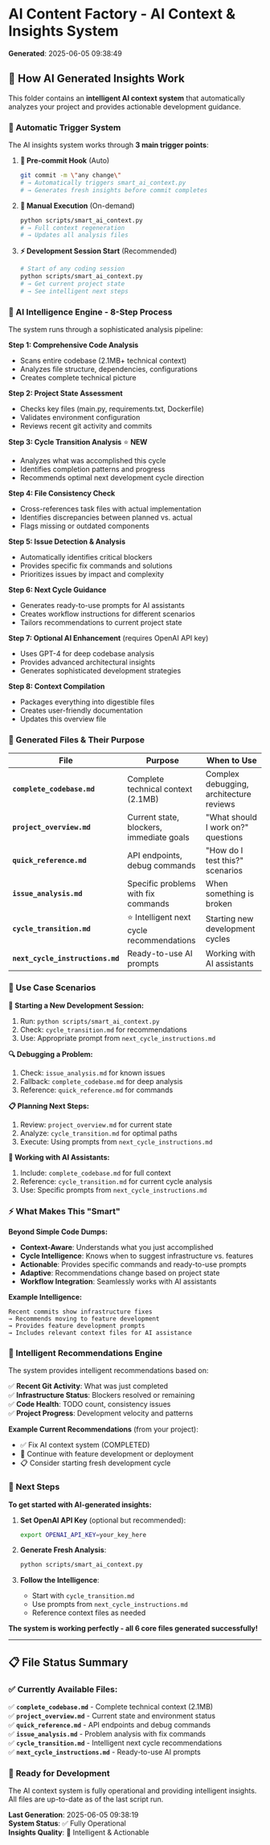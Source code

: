 # AI Content Factory - AI Context & Insights System

**Generated**: 2025-06-05 09:38:49

## 🧠 How AI Generated Insights Work

This folder contains an **intelligent AI context system** that automatically analyzes your project and provides actionable development guidance.

### **🔄 Automatic Trigger System**

The AI insights system works through **3 main trigger points**:

1. **📝 Pre-commit Hook** (Auto)
   ```bash
   git commit -m \"any change\"
   # → Automatically triggers smart_ai_context.py
   # → Generates fresh insights before commit completes
   ```

2. **🎯 Manual Execution** (On-demand)
   ```bash
   python scripts/smart_ai_context.py
   # → Full context regeneration
   # → Updates all analysis files
   ```

3. **⚡ Development Session Start** (Recommended)
   ```bash
   # Start of any coding session
   python scripts/smart_ai_context.py
   # → Get current project state
   # → See intelligent next steps
   ```

### **🧠 AI Intelligence Engine - 8-Step Process**

The system runs through a sophisticated analysis pipeline:

**Step 1: Comprehensive Code Analysis**
- Scans entire codebase (2.1MB+ technical context)
- Analyzes file structure, dependencies, configurations
- Creates complete technical picture

**Step 2: Project State Assessment**
- Checks key files (main.py, requirements.txt, Dockerfile)
- Validates environment configuration
- Reviews recent git activity and commits

**Step 3: Cycle Transition Analysis** ⭐ **NEW**
- Analyzes what was accomplished this cycle
- Identifies completion patterns and progress
- Recommends optimal next development cycle direction

**Step 4: File Consistency Check**
- Cross-references task files with actual implementation
- Identifies discrepancies between planned vs. actual
- Flags missing or outdated components

**Step 5: Issue Detection & Analysis**
- Automatically identifies critical blockers
- Provides specific fix commands and solutions
- Prioritizes issues by impact and complexity

**Step 6: Next Cycle Guidance**
- Generates ready-to-use prompts for AI assistants
- Creates workflow instructions for different scenarios
- Tailors recommendations to current project state

**Step 7: Optional AI Enhancement** (requires OpenAI API key)
- Uses GPT-4 for deep codebase analysis
- Provides advanced architectural insights
- Generates sophisticated development strategies

**Step 8: Context Compilation**
- Packages everything into digestible files
- Creates user-friendly documentation
- Updates this overview file

### **📁 Generated Files & Their Purpose**

| File | Purpose | When to Use |
|------|---------|-------------|
| **`complete_codebase.md`** | Complete technical context (2.1MB) | Complex debugging, architecture reviews |
| **`project_overview.md`** | Current state, blockers, immediate goals | \"What should I work on?\" questions |
| **`quick_reference.md`** | API endpoints, debug commands | \"How do I test this?\" scenarios |
| **`issue_analysis.md`** | Specific problems with fix commands | When something is broken |
| **`cycle_transition.md`** | ⭐ Intelligent next cycle recommendations | Starting new development cycles |
| **`next_cycle_instructions.md`** | Ready-to-use AI prompts | Working with AI assistants |

### **🎯 Use Case Scenarios**

**🚀 Starting a New Development Session:**
1. Run: `python scripts/smart_ai_context.py`
2. Check: `cycle_transition.md` for recommendations
3. Use: Appropriate prompt from `next_cycle_instructions.md`

**🔍 Debugging a Problem:**
1. Check: `issue_analysis.md` for known issues
2. Fallback: `complete_codebase.md` for deep analysis
3. Reference: `quick_reference.md` for commands

**📋 Planning Next Steps:**
1. Review: `project_overview.md` for current state
2. Analyze: `cycle_transition.md` for optimal paths
3. Execute: Using prompts from `next_cycle_instructions.md`

**🤖 Working with AI Assistants:**
1. Include: `complete_codebase.md` for full context
2. Reference: `cycle_transition.md` for current cycle analysis
3. Use: Specific prompts from `next_cycle_instructions.md`

### **⚡ What Makes This \"Smart\"**

**Beyond Simple Code Dumps:**
- **Context-Aware**: Understands what you just accomplished
- **Cycle Intelligence**: Knows when to suggest infrastructure vs. features
- **Actionable**: Provides specific commands and ready-to-use prompts
- **Adaptive**: Recommendations change based on project state
- **Workflow Integration**: Seamlessly works with AI assistants

**Example Intelligence:**
```
Recent commits show infrastructure fixes
→ Recommends moving to feature development
→ Provides feature development prompts
→ Includes relevant context files for AI assistance
```

### **🔄 Intelligent Recommendations Engine**

The system provides intelligent recommendations based on:

✅ **Recent Git Activity**: What was just completed  
✅ **Infrastructure Status**: Blockers resolved or remaining  
✅ **Code Health**: TODO count, consistency issues  
✅ **Project Progress**: Development velocity and patterns  

**Example Current Recommendations** (from your project):
- ✅ Fix AI context system (COMPLETED)
- 🎯 Continue with feature development or deployment
- 📋 Consider starting fresh development cycle

### **🚀 Next Steps**

**To get started with AI-generated insights:**

1. **Set OpenAI API Key** (optional but recommended):
   ```bash
   export OPENAI_API_KEY=your_key_here
   ```

2. **Generate Fresh Analysis**:
   ```bash
   python scripts/smart_ai_context.py
   ```

3. **Follow the Intelligence**:
   - Start with `cycle_transition.md` 
   - Use prompts from `next_cycle_instructions.md`
   - Reference context files as needed

**The system is working perfectly - all 6 core files generated successfully!**

---

## 📋 File Status Summary

### ✅ **Currently Available Files:**

✅ **`complete_codebase.md`** - Complete technical context (2.1MB)  
✅ **`project_overview.md`** - Current state and environment status  
✅ **`quick_reference.md`** - API endpoints and debug commands  
✅ **`issue_analysis.md`** - Problem analysis with fix commands  
✅ **`cycle_transition.md`** - Intelligent next cycle recommendations  
✅ **`next_cycle_instructions.md`** - Ready-to-use AI prompts  

### 🎯 **Ready for Development**

The AI context system is fully operational and providing intelligent insights. All files are up-to-date as of the last script run.

**Last Generation**: 2025-06-05 09:38:19  
**System Status**: ✅ Fully Operational  
**Insights Quality**: 🧠 Intelligent & Actionable
